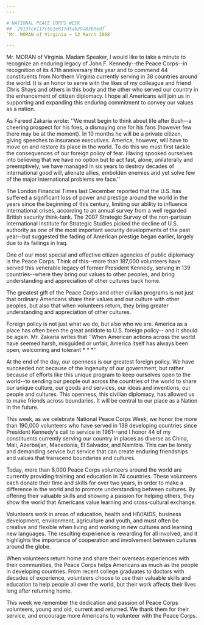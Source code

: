 ```yaml
---
---

# NATIONAL PEACE CORPS WEEK
## `29137ce117c5e1e817d5ab29a83b5edf`
`Mr. MORAN of Virginia — 12 March 2008`

---
```



Mr. MORAN of Virginia. Madam Speaker, I would like to take a minute 
to recognize an enduring legacy of John F. Kennedy--the Peace Corps--in 
recognition of its 47th anniversary this year and to commend 44 
constituents from Northern Virginia currently serving in 38 countries 
around the world. It is an honor to serve with the likes of my 
colleague and friend Chris Shays and others in this body and the other 
who served our country in the enhancement of citizen diplomacy. I hope 
all Americans will join us in supporting and expanding this enduring 
commitment to convey our values as a nation.

As Fareed Zakaria wrote: ''We must begin to think about life after 
Bush--a cheering prospect for his foes, a dismaying one for his fans 
(however few there may be at the moment). In 10 months he will be a 
private citizen, giving speeches to insurance executives. America, 
however, will have to move on and restore its place in the world. To do 
this we must first tackle the consequences of our foreign policy of 
fear. Having spooked ourselves into believing that we have no option 
but to act fast, alone, unilaterally and preemptively, we have managed 
in six years to destroy decades of international good will, alienate 
allies, embolden enemies and yet solve few of the major international 
problems we face.''

The London Financial Times last December reported that the U.S. has 
suffered a significant loss of power and prestige around the world in 
the years since the beginning of this century, limiting our ability to 
influence international crises, according to an annual survey from a 
well regarded British security think-tank. The 2007 Strategic Survey of 
the non-partisan International Institute for Strategic Studies picked 
the decline of U.S. authority as one of the most important security 
developments of the past year--but suggested the fading of American 
prestige began earlier, largely due to its failings in Iraq.

One of our most special and effective citizen agencies of public 
diplomacy is the Peace Corps. Think of this--more than 187,000 
volunteers have served this venerable legacy of former President 
Kennedy, serving in 139 countries--where they bring our values to other 
peoples, and bring understanding and appreciation of other cultures 
back home.

The greatest gift of the Peace Corps and other civilian programs is 
not just that ordinary Americans share their values and our culture 
with other peoples, but also that when volunteers return, they bring 
greater understanding and appreciation of other cultures.

Foreign policy is not just what we do, but also who we are. America 
as a place has often been the great antidote to U.S. foreign policy--
and it should be again. Mr. Zakaria writes that ''When American actions 
across the world have seemed harsh, misguided or unfair, America itself 
has always been open, welcoming and tolerant * * *''

At the end of the day, our openness is our greatest foreign policy. 
We have succeeded not because of the ingenuity of our government, but 
rather because of efforts like this unique program to keep ourselves 
open to the world--to sending our people out across the countries of 
the world to share our unique culture, our goods and services, our 
ideas and inventions, our people and cultures. This openness, this 
civilian diplomacy, has allowed us to make friends across boundaries. 
It will be central to our place as a Nation in the future.


This week, as we celebrate National Peace Corps Week, we honor the 
more than 190,000 volunteers who have served in 139 developing 
countries since President Kennedy's call to service in 1961--and I 
honor 44 of my constituents currently serving our country in places as 
diverse as China, Mali, Azerbaijan, Macedonia, El Salvador, and 
Namibia. This can be lonely and demanding service but service that can 
create enduring friendships and values that transcend boundaries and 
cultures.

Today, more than 8,000 Peace Corps volunteers around the world are 
currently providing training and education in 74 countries. These 
volunteers each donate their time and skills for over two years, in 
order to make a difference in the world and to promote understanding 
between cultures. By offering their valuable skills and showing a 
passion for helping others, they show the world that Americans value 
learning and cross-cultural exchange.

Volunteers work in areas of education, health and HIV/AIDS, business 
development, environment, agriculture and youth, and must often be 
creative and flexible when living and working in new cultures and 
learning new languages. The resulting experience is rewarding for all 
involved, and it highlights the importance of cooperation and 
involvement between cultures around the globe.

When volunteers return home and share their overseas experiences with 
their communities, the Peace Corps helps Americans as much as the 
people in developing countries. From recent college graduates to 
doctors with decades of experience, volunteers choose to use their 
valuable skills and education to help people all over the world, but 
their work affects their lives long after returning home.

This week we remember the dedication and passion of Peace Corps 
volunteers, young and old, current and returned. We thank them for 
their service, and encourage more Americans to volunteer with the Peace 
Corps.
